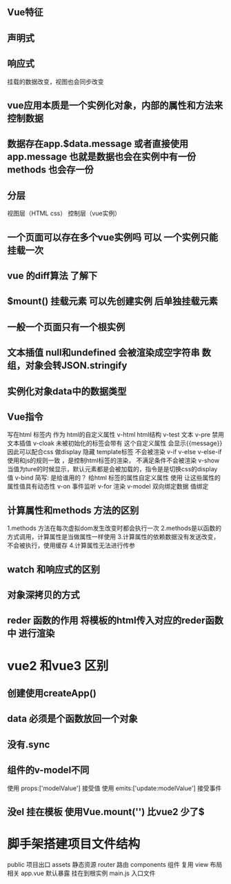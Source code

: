 ## Vue特征
## 声明式
## 响应式 
挂载的数据改变，视图也会同步改变
## vue应用本质是一个实例化对象，内部的属性和方法来控制数据
## 数据存在app.$data.message 或者直接使用app.message  也就是数据也会在实例中有一份 methods 也会存一份
## 分层
视图层（HTML css） 控制层（vue实例）
## 一个页面可以存在多个vue实例吗  可以  一个实例只能挂载一次
## vue 的diff算法  了解下 
## $mount() 挂载元素  可以先创建实例  后单独挂载元素 
## 一般一个页面只有一个根实例
## 文本插值 null和undefined 会被渲染成空字符串 数组，对象会转JSON.stringify
## 实例化对象data中的数据类型
## Vue指令
写在html 标签内  作为 html的自定义属性
v-html html结构
v-test 文本
v-pre 禁用文本插值
v-cloak 未被初始化的标签会带有 这个自定义属性  会显示{{message}}  因此可以配合css 做display 隐藏
template标签  不会被渲染
v-if   v-else v-else-if  使用和js的规则一致 ，是控制html标签的渲染， 不满足条件不会被渲染
v-show 当值为ture的时候显示，默认元素都是会被加载的，指令是是切换css的display 值
v-bind 简写: 是给谁用的？ 给html 标签的属性自定义属性 使用  让这些属性的属性值具有动态性 
v-on 事件监听
v-for 渲染
v-model 双向绑定数据    值绑定
## 计算属性和methods 方法的区别 
1.methods 方法在每次虚拟dom发生改变时都会执行一次 
2.methods是以函数的方式调用，计算属性是当做属性一样使用
3.计算属性的依赖数据没有发送改变，不会被执行，使用缓存
4.计算属性无法进行传参
## watch 和响应式的区别
## 对象深拷贝的方式
## reder 函数的作用 将模板的html传入对应的reder函数中 进行渲染
# vue2 和vue3 区别
## 创建使用createApp()
## data 必须是个函数放回一个对象
## 没有.sync
## 组件的v-model不同
使用 props:['modelValue'] 接受值
使用 emits:['update:modelValue'] 接受事件
## 没el 挂在模板  使用Vue.mount('') 比vue2 少了$


# 脚手架搭建项目文件结构 
public 项目出口
assets 静态资源
router 路由
components 组件 复用
view  布局相关
app.vue 默认暴露 挂在到根实例
main.js 入口文件

